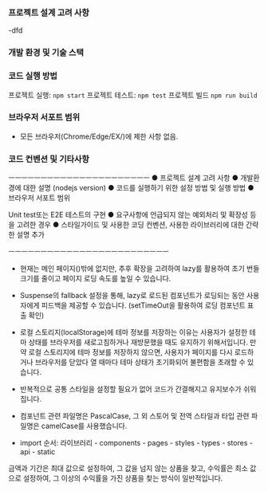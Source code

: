 ### 프로젝트 설계 고려 사항

-dfd

### 개발 환경 및 기술 스택

### 코드 실행 방법

프로젝트 실행: `npm start`
프로젝트 테스트: `npm test`
프로젝트 빌드 `npm run build`

### 브라우저 서포트 범위

- 모든 브라우저(Chrome/Edge/EX/)에 제한 사항 없음.

### 코드 컨벤션 및 기타사항

ㅡㅡㅡㅡㅡㅡㅡㅡㅡㅡㅡㅡㅡㅡㅡㅡㅡㅡㅡㅡㅡㅡ
● 프로젝트 설계 고려 사항
● 개발환경에 대한 설명 (nodejs version)
● 코드를 실행하기 위한 설정 방법 및 실행 방법
● 브라우저 서포트 범위

Unit test또는 E2E 테스트의 구현
● 요구사항에 언급되지 않는 예외처리 및 확장성 등을 고려한 경우
● 스타일가이드 및 사용한 코딩 컨벤션, 사용한 라이브러리에 대한 간략한 설명 추가

ㅡㅡㅡㅡㅡㅡㅡㅡㅡㅡㅡㅡㅡㅡㅡㅡㅡㅡㅡㅡㅡㅡㅡㅡㅡ

- 현재는 메인 페이지()밖에 없지만, 추후 확장을 고려하여 lazy를 활용하여 초기 번들 크기를 줄이고 페이지 로딩 속도를 높일 수 있습니다.
- Suspense의 fallback 설정을 통해, lazy로 로드된 컴포넌트가 로딩되는 동안 사용자에게 피드백을 제공할 수 있습니다.
  (setTimeOut을 활용하여 로딩 컴포넌트 표출 확인)
- 로컬 스토리지(localStorage)에 테마 정보를 저장하는 이유는 사용자가 설정한 테마 상태를 브라우저를 새로고침하거나 재방문했을 때도 유지하기 위해서입니다. 만약 로컬 스토리지에 테마 정보를 저장하지 않으면, 사용자가 페이지를 다시 로드하거나 브라우저를 닫았다 열 때마다 테마 상태가 초기화되어 불편함을 초래할 수 있습니다.
- 반복적으로 공통 스타일을 설정할 필요가 없어 코드가 간결해지고 유지보수가 쉬워집니다.

- 컴포넌트 관련 파일명은 PascalCase, 그 외 스토어 및 전역 스타일과 타입 관련 파일명은 camelCase를 사용했습니다.

- import 순서: 라이브러리 - components - pages - styles - types - stores - api - static

금액과 기간은 최대 값으로 설정하여, 그 값을 넘지 않는 상품을 찾고,
수익률은 최소 값으로 설정하여, 그 이상의 수익률을 가진 상품을 찾는 방식이 일반적입니다.
